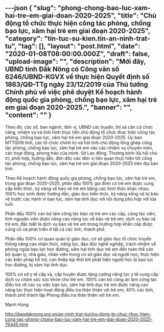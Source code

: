 ---json
{
    "slug": "phong-chong-bao-luc-xam-hai-tre-em-giai-doan-2020-2025",
    "title": "Chủ động tổ chức thực hiện công tác phòng, chống bạo lực, xâm hại trẻ em giai đoạn 2020-2025",
    "category": "tin-tuc-su-kien.tin-an-ninh-trat-tu",
    "tag": [],
    "layout": "post.html",
    "date": "2020-01-08T08:00:00.000Z",
    "draft": false,
    "upload-image": "",
    "description": "Mới đây, UBND tỉnh Đắk Nông có Công văn số 6246/UBND-KGVX về thực hiện Quyết định số 1863/QĐ-TTg ngày 23/12/2019 của Thủ tướng Chính phủ về việc phê duyệt Kế hoạch hành động quốc gia phòng, chống bạo lực, xâm hại trẻ em giai đoạn 2020-2025.",
    "banner": "",
    "__content__": ""
}
---
<p>Theo đ&oacute;, c&aacute;c sở, ban ng&agrave;nh, đơn vị, UBND c&aacute;c huyện, thị x&atilde; căn cứ chức năng, nhiệm vụ v&agrave; t&igrave;nh h&igrave;nh thực tiễn chủ động tổ chức thực hiện c&ocirc;ng t&aacute;c ph&ograve;ng, chống bạo lực, x&acirc;m hại trẻ em giai đoạn 2020-2025. Ủy ban MTTQVN tỉnh, c&aacute;c tổ chức ch&iacute;nh trị-x&atilde; hội tỉnh chủ động lồng gh&eacute;p c&ocirc;ng t&aacute;c ph&ograve;ng, chống bạo lực, x&acirc;m hại trẻ em v&agrave;o c&aacute;c nhiệm vụ chuy&ecirc;n m&ocirc;n, c&aacute;c hoạt động, phong tr&agrave;o của m&igrave;nh. Sở Lao động, Thương binh-X&atilde; hội chủ tr&igrave;, phối hợp, hướng dẫn, đ&ocirc;n đốc c&aacute;c đơn vị li&ecirc;n quan thực hiện tốt c&ocirc;ng t&aacute;c ph&ograve;ng, chống bạo lực, x&acirc;m hại trẻ em giai đoạn 2020-2025 tr&ecirc;n địa b&agrave;n tỉnh.</p>

<p>Theo Kế hoạch h&agrave;nh động quốc gia ph&ograve;ng, chống bạo lực, x&acirc;m hại trẻ em, trong giai đoạn 2020-2025, phấn đấu 100% gia đ&igrave;nh c&oacute; trẻ em được cung cấp kiến thức, kỹ năng về bảo vệ trẻ em bằng c&aacute;c h&igrave;nh thức kh&aacute;c nhau; 100% học sinh được hướng dẫn, gi&aacute;o dục kiến thức, kỹ năng sống v&agrave; tự bảo vệ trước c&aacute;c h&agrave;nh vi bạo lực, x&acirc;m hại t&igrave;nh dục với nội dung ph&ugrave; hợp với lứa tuổi.</p>

<p>Phấn đấu 100% c&aacute;n bộ l&agrave;m c&ocirc;ng t&aacute;c bảo vệ trẻ em c&aacute;c cấp, cộng t&aacute;c vi&ecirc;n, t&igrave;nh nguyện vi&ecirc;n được n&acirc;ng cao năng lực về bảo vệ trẻ em; dịch vụ bảo vệ trẻ em, đặc biệt l&agrave; dịch vụ bảo vệ trẻ em trong trường hợp khẩn cấp được củng cố v&agrave; ph&aacute;t triển ở tất cả c&aacute;c tỉnh, th&agrave;nh phố.</p>

<p>Phấn đấu 100% cơ quan quản l&yacute; gi&aacute;o dục, cơ sở gi&aacute;o dục tổ chức truyền th&ocirc;ng n&acirc;ng cao nhận thức, năng lực, đạo đức nghề nghiệp, tr&aacute;ch nhiệm về ph&ograve;ng ngừa bạo lực học đường, x&acirc;m hại t&igrave;nh dục trẻ em đến to&agrave;n thể c&aacute;n bộ quản l&yacute;, nh&agrave; gi&aacute;o, nh&acirc;n vi&ecirc;n trong cơ sở gi&aacute;o dục v&agrave; người học; thực hiện c&aacute;c biện ph&aacute;p hỗ trợ, can thiệp kịp thời khi ph&aacute;t hiện người học bị bạo lực học đường, bị x&acirc;m hại t&igrave;nh dục.</p>

<p>100% cơ sở y tế cấp x&atilde;, cấp huyện được tăng cường năng lực y tế cung cấp dịch vụ chăm s&oacute;c sức khỏe cho trẻ em. 100% c&aacute;n bộ c&ocirc;ng an l&agrave;m c&ocirc;ng t&aacute;c điều tra về c&aacute;c vụ việc bạo lực, x&acirc;m hại t&igrave;nh dục trẻ em được n&acirc;ng cao năng lực thực hiện hoạt động điều tra th&acirc;n thiện với trẻ em; 40% c&aacute;c tỉnh, th&agrave;nh phố th&agrave;nh lập Ph&ograve;ng điều tra th&acirc;n thiện với trẻ em.</p>

<p>Mạnh H&ugrave;ng</p>

<p><a href="http://baodaknong.org.vn/an-ninh-trat-tu/chu-dong-to-chuc-thuc-hien-cong-tac-phong-chong-bao-luc-xam-hai-tre-em-giai-doan-2020-2025-76445.html">http://baodaknong.org.vn/an-ninh-trat-tu/chu-dong-to-chuc-thuc-hien-cong-tac-phong-chong-bao-luc-xam-hai-tre-em-giai-doan-2020-2025-76445.html</a></p>
